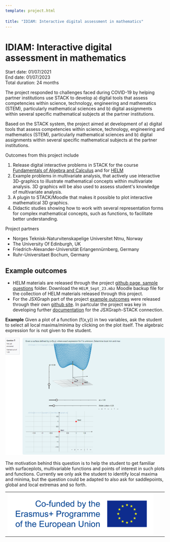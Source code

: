 ```yaml
---
template: project.html

title: "IDIAM: Interactive digital assessment in mathematics"
---
```

# IDIAM: Interactive digital assessment in mathematics
<p class="figure-caption">Start date: 01/07/2021<br>
End date: 01/07/2023 <br>
Total duration: 24 months</p>

The project responded to challenges faced during COVID-19 by helping partner institutions use STACK to develop a) digital tools that assess competencies within science, technology, engineering and mathematics (STEM), particularly mathematical sciences
and b) digital assignments within several specific mathematical subjects at the partner institutions.

Based on the STACK system, the project aimed at development of a) digital tools that assess competencies within science, technology, engineering and mathematics (STEM), particularly mathematical sciences
and b) digital assignments within several specific mathematical subjects at the partner institutions.

Outcomes from this project include

1. Release digital interactive problems in STACK for the course [Fundamentals of Algebra and Calculus](../../CaseStudies/2019/FAC/) and for [HELM](../../CaseStudies/2021/HELM/)
2. Example problems in multivariate analysis, that actively use interactive 3D-graphics to illustrate mathematical concepts within multivariate analysis. 3D graphics will be also
used to assess student's knowledge of multivariate analysis.
3. A plugin to STACK/Moodle that makes it possible to plot interactive mathematical 3D graphics.
4. Didactic studies showing how to work with several representation forms for complex mathematical concepts, such as functions, to facilitate better understanding.

Project partners

* Norges Teknisk-Naturvitenskapelige Universitet Ntnu, Norway
* The University Of Edinburgh, UK
* Friedrich-Alexander-Universität Erlangennürnberg, Germany 
* Ruhr-Universitaet Bochum, Germany

## Example outcomes

* HELM materials are released through the project [github page, sample questions](https://github.com/maths/moodle-qtype_stack/tree/master/samplequestions) folder.  Download the `HELM_Sept_23.mbz` Moodle backup file for the collection of HELM materials released through this project.
* For the JSXGraph part of the project [example outcomes](https://idiamath.github.io/) were released through their own [github site](https://github.com/IDIAMath/idiamath.github.io/blob/master/docs/index.md).  In partcular the project was key in developing further [documentation](https://docs.stack-assessment.org/en/Authoring/JSXGraph/) for the JSXGraph-STACK connection.

__Example__ Given a plot of a function \(f(x,y)\) in two variables, ask the student to select all local maxima/minima by clicking on the plot itself. The algebraic expression for
is not given to the student.

<img src="Images/JSXGraph-3D-1.png">

The motivation behind this question is to help the student to get familiar with surfaceplots, multivariable functions and points of interest in such plots and functions. Currently we only ask the student to identify local maxima and minima, but the question could be adapted to also ask for saddlepoints, global and local extremas and so forth.

<table>
<tr>
<td><img width="100%" src="Images/eu_flag_co_funded_pos_rgb_left.jpg" alt="EU flag"></td>
<td align="left"></td>
<td>
</tr>
</table>
